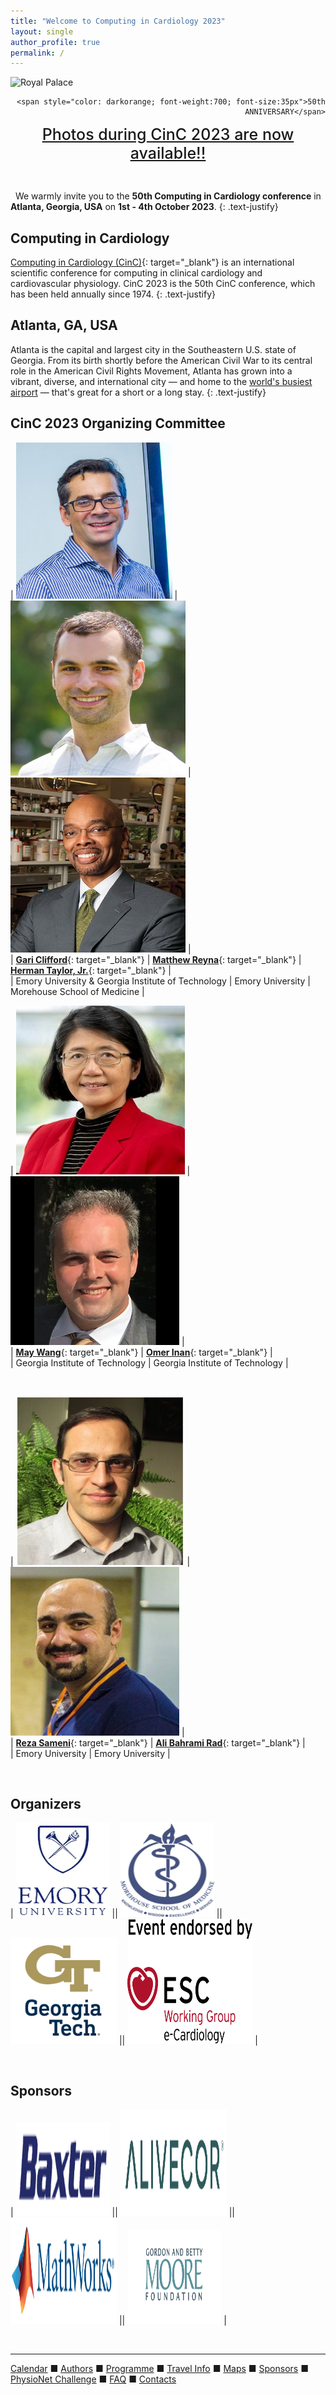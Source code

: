 ```yaml
---
title: "Welcome to Computing in Cardiology 2023"
layout: single
author_profile: true
permalink: /
---
```


![Royal Palace](/assets/img/cinc_2026/royal_palace.jpg)
<div align="right">

	<span style="color: darkorange; font-weight:700; font-size:35px">50th ANNIVERSARY</span>

</div>

<div align="middle">
<span style="font-weight:500; font-size:25px"><a href="https://photos.app.goo.gl/ugzN6ZujA6fBQdnr9">Photos during CinC 2023 are now available!!</a></span>
</div>

&nbsp;

&nbsp;
We warmly invite you to the **50th Computing in Cardiology conference** in **Atlanta, Georgia, USA** on **1st - 4th October 2023**.
{: .text-justify}

## Computing in Cardiology
[Computing in Cardiology (CinC)](https://cinc.org/){: target="_blank"} is an international scientific conference for computing in clinical cardiology and cardiovascular physiology. CinC 2023 is the 50th CinC conference, which has been held annually since 1974.
{: .text-justify}

## Atlanta, GA, USA
Atlanta is the capital and largest city in the Southeastern U.S. state of Georgia. From its birth shortly before the American Civil War to its central role in the American Civil Rights Movement, Atlanta has grown into a vibrant, diverse, and international city — and home to the [world's busiest airport](../travel)  — that's great for a short or a long stay.
{: .text-justify}

## CinC 2023 Organizing Committee

<style>
table {border: none!important;}
table, th, td {border: none!important;}
blockquote {
    border: none!;
    padding-left: 10px;
}
</style>

| <img src="/assets/img/gari.jpg" alt="" height=250 width=250/> |<img src="/assets/img/reyna.jpg" alt="" height=280 width=280/>  | <img src="/assets/img/taylor.jpg" alt="" height=280 width=280/>    |                                                                                                                                                                                                                                                                                           
| [**Gari Clifford**](http://gdclifford.info/){: target="_blank"} | [**Matthew Reyna**](https://reynalab.org/){: target="_blank"} | [**Herman Taylor, Jr.**](https://www.msm.edu/about_us/FacultyDirectory/Medicine/HermanATaylor/index.php){: target="_blank"} |        
| Emory University & Georgia Institute of Technology     | Emory University           | Morehouse School of Medicine          |

| <img src="/assets/img/may_wang.jpg" alt="" height=270 width=270/>    | <img src="/assets/img/inan.jpg" alt="" height=270 width=270/>    |                                                                                                                                                                                                                                                                                                 
| [**May Wang**](https://miblab.bme.gatech.edu/){: target="_blank"} | [**Omer Inan**](https://irl.gatech.edu/){: target="_blank"} |    
| Georgia Institute of Technology          | Georgia Institute of Technology          |

&nbsp; 

| <img src="/assets/img/sameni.jpg" alt="" height=270 width=270/>    | <img src="/assets/img/ali.jpg" alt="" height=270 width=270/>    |                                                                                                                                                                                                                                                                                           
| [**Reza Sameni**](https://sameni.info/){: target="_blank"} | [**Ali Bahrami Rad**](https://med.emory.edu/directory/profile/?u=ABAHRA3){: target="_blank"} |     
| Emory University          | Emory University           |

&nbsp;

## Organizers

| <img src="/assets/img/emory.jpg" alt="" height=150 width=150/> || <img src="/assets/img/msm.png" alt="" height=150 width=150/> || <img src="/assets/img/gt.png" alt="" height=170 width=170/> || <img src="assets/img/wg-ecardiology.png" alt="" height=200 width=200/> |

&nbsp;

## Sponsors

| <img src="/assets/img/baxter.png" alt="" height=150 width=150/> || <img src="/assets/img/alivecor.png" alt="" height=170 width=170/> || <img src="/assets/img/mathworks.png" alt="" height=170 width=170/> || <img src="/assets/img/moore.png" alt="" height=150 width=150/> |

&nbsp;

---

[Calendar](../dates/) &#9632; [Authors](../authors) &#9632; [Programme](../programme/) &#9632; [Travel Info](../travel/) &#9632; [Maps](../map) &#9632; [Sponsors](../sponsors/) &#9632; [PhysioNet Challenge](../challenge/) &#9632; [FAQ](../faq/) &#9632; [Contacts](../contact/)
